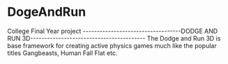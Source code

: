 # DogeAndRun
College Final Year project
-----------------------------------DODGE AND RUN 3D----------------------------------------- 
The Dodge and Run 3D is base framework for creating active physics 
games much like the popular titles Gangbeasts, Human Fall Flat etc.
